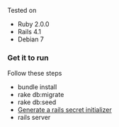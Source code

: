 Tested on

* Ruby 2.0.0
* Rails 4.1
* Debian 7

### Get it to run

Follow these steps

* bundle install
* rake db:migrate
* rake db:seed
* [Generate a rails secret initializer](http://www.jamesbadger.ca/2012/12/18/generate-new-secret-token/)
* rails server
